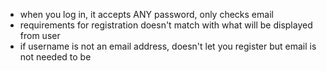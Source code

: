 - when you log in, it accepts ANY password, only checks email
- requirements for registration doesn't match with what will be displayed from user
- if username is not an email address, doesn't let you register but email is not needed to be
